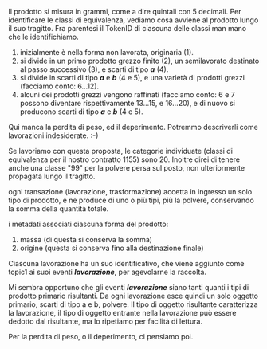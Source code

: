 Il prodotto si misura in grammi, come a dire quintali con 5 decimali. Per identificare le classi di equivalenza, vediamo cosa avviene al prodotto lungo il suo tragitto. Fra parentesi il TokenID di ciascuna delle classi man mano che le identifichiamo.

1. inizialmente è nella forma non lavorata, originaria (1).
2. si divide in un primo prodotto grezzo finito (2), un semilavorato destinato al passo successivo (3), e scarti di tipo ***a*** (4). 
3. si divide in scarti di tipo ***a*** e ***b*** (4 e 5), e una varietà di prodotti grezzi (facciamo conto: 6…12).
4. alcuni dei prodotti grezzi vengono raffinati (facciamo conto: 6 e 7 possono diventare rispettivamente 13…15, e 16…20), e di nuovo si producono scarti di tipo ***a*** e ***b*** (4 e 5).

Qui manca la perdita di peso, ed il deperimento. Potremmo descriverli come lavorazioni indesiderate. :-)

Se lavoriamo con questa proposta, le categorie individuate (classi di equivalenza per il nostro contratto 1155) sono 20. Inoltre direi di tenere anche una classe "99" per la polvere persa sul posto, non ulteriormente propagata lungo il tragitto.

ogni transazione (lavorazione, trasformazione) accetta in ingresso un solo tipo di prodotto, e ne produce di uno o più tipi, più la polvere, conservando la somma della quantità totale.

i metadati associati ciascuna forma del prodotto:
1. massa (di questa si conserva la somma)
2. origine (questa si conserva fino alla destinazione finale)

Ciascuna lavorazione ha un suo identificativo, che viene aggiunto come topic1 ai suoi eventi ***lavorazione***, per agevolarne la raccolta.

Mi sembra opportuno che gli eventi ***lavorazione*** siano tanti quanti i tipi di prodotto primario risultanti. Da ogni lavorazione esce quindi un solo oggetto primario, scarti di tipo a e b, polvere. Il tipo di oggetto risultante caratterizza la lavorazione, il tipo di oggetto entrante nella lavorazione può essere dedotto dal risultante, ma lo ripetiamo per facilità di lettura.

Per la perdita di peso, o il deperimento, ci pensiamo poi.
